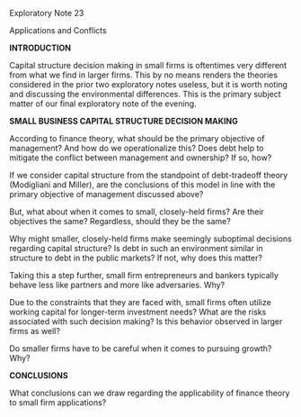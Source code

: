 Exploratory Note 23

Applications and Conflicts

**INTRODUCTION**

Capital structure decision making in small firms is oftentimes very
different from what we find in larger firms. This by no means renders
the theories considered in the prior two exploratory notes useless, but
it is worth noting and discussing the environmental differences. This is
the primary subject matter of our final exploratory note of the evening.

**SMALL BUSINESS CAPITAL STRUCTURE DECISION MAKING**

According to finance theory, what should be the primary objective of
management? And how do we operationalize this? Does debt help to
mitigate the conflict between management and ownership? If so, how?

If we consider capital structure from the standpoint of debt-tradeoff
theory (Modigliani and Miller), are the conclusions of this model in
line with the primary objective of management discussed above?

But, what about when it comes to small, closely-held firms? Are their
objectives the same? Regardless, should they be the same?

Why might smaller, closely-held firms make seemingly suboptimal
decisions regarding capital structure? Is debt in such an environment
similar in structure to debt in the public markets? If not, why does
this matter?

Taking this a step further, small firm entrepreneurs and bankers
typically behave less like partners and more like adversaries. Why?

Due to the constraints that they are faced with, small firms often
utilize working capital for longer-term investment needs? What are the
risks associated with such decision making? Is this behavior observed in
larger firms as well?

Do smaller firms have to be careful when it comes to pursuing growth?
Why?

**CONCLUSIONS**

What conclusions can we draw regarding the applicability of finance
theory to small firm applications?
